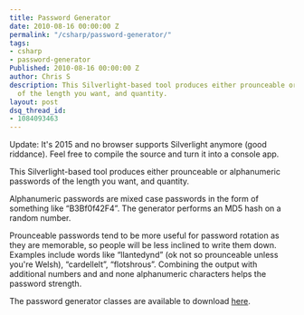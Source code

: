 ```yaml
---
title: Password Generator
date: 2010-08-16 00:00:00 Z
permalink: "/csharp/password-generator/"
tags:
- csharp
- password-generator
Published: 2010-08-16 00:00:00 Z
author: Chris S
description: This Silverlight-based tool produces either prounceable or alphanumeric passwords
  of the length you want, and quantity.
layout: post
dsq_thread_id:
- 1084093463
---
```


Update: It's 2015 and no browser supports Silverlight anymore (good riddance). Feel free to compile the source and turn it into a console app.

This Silverlight-based tool produces either prounceable or alphanumeric passwords of the length you want, and quantity. 

Alphanumeric passwords are mixed case passwords in the form of something like &#8220;B3Bf0f42F4&#8221;. The generator performs an MD5 hash on a random number.

<!--more-->

Prounceable passwords tend to be more useful for password rotation as they are memorable, so people will be less inclined to write them down. Examples include words like &#8220;llantedynd&#8221; (ok not so prounceable unless you're Welsh), &#8220;cardellelt&#8221;, &#8220;flotshrous&#8221;. Combining the output with additional numbers and and none alphanumeric characters helps the password strength. 

The password generator classes are available to download [here][1].

<div id="silverlightControlHost" style="width:400px; height:320px;">
</div>

 [1]: /tags/csharp/pronounceable-password-generator/
